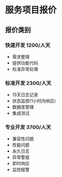 # 服务项目报价

## 报价类别

### 快速开发  1200/人天
  * 需求整理
  * 提供功能代码
  * 标准异常处理

### 标准开发  2300/人天
  * 15天日志记录
  * 状态监控(1小时内响应)
  * 数据库管理
  * 集成测试

### 专业开发  3700/人天
  * 兼容性问题
  * 性能问题
  * 永久日志
  * 异常警报
  * 即时响应
  * 监控报警
  
